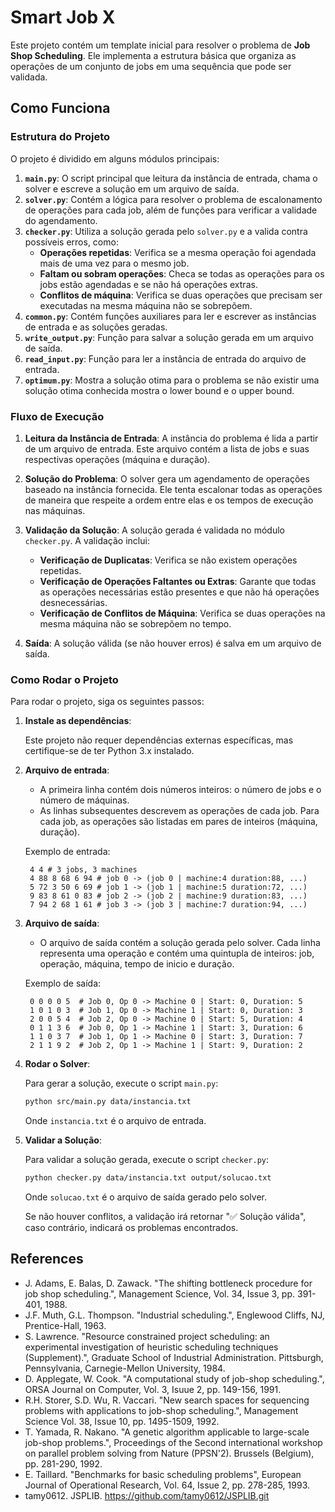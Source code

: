 # Smart Job X

Este projeto contém um template inicial para resolver o problema de **Job Shop Scheduling**. Ele implementa a estrutura básica que organiza as operações de um conjunto de jobs em uma sequência que pode ser validada.

## Como Funciona

### Estrutura do Projeto

O projeto é dividido em alguns módulos principais:

1. **`main.py`**: O script principal que leitura da instância de entrada, chama o solver e escreve a solução em um arquivo de saída.
2. **`solver.py`**: Contém a lógica para resolver o problema de escalonamento de operações para cada job, além de funções para verificar a validade do agendamento.
3. **`checker.py`**: Utiliza a solução gerada pelo `solver.py` e a valida contra possíveis erros, como:
   - **Operações repetidas**: Verifica se a mesma operação foi agendada mais de uma vez para o mesmo job.
   - **Faltam ou sobram operações**: Checa se todas as operações para os jobs estão agendadas e se não há operações extras.
   - **Conflitos de máquina**: Verifica se duas operações que precisam ser executadas na mesma máquina não se sobrepõem.
4. **`common.py`**: Contém funções auxiliares para ler e escrever as instâncias de entrada e as soluções geradas.
5. **`write_output.py`**: Função para salvar a solução gerada em um arquivo de saída.
6. **`read_input.py`**: Função para ler a instância de entrada do arquivo de entrada.
7. **`optimum.py`**: Mostra a solução otima para o problema se não existir uma solução otima conhecida mostra o lower bound e o upper bound.

### Fluxo de Execução

1. **Leitura da Instância de Entrada**: A instância do problema é lida a partir de um arquivo de entrada. Este arquivo contém a lista de jobs e suas respectivas operações (máquina e duração).
2. **Solução do Problema**: O solver gera um agendamento de operações baseado na instância fornecida. Ele tenta escalonar todas as operações de maneira que respeite a ordem entre elas e os tempos de execução nas máquinas.

3. **Validação da Solução**: A solução gerada é validada no módulo `checker.py`. A validação inclui:

   - **Verificação de Duplicatas**: Verifica se não existem operações repetidas.
   - **Verificação de Operações Faltantes ou Extras**: Garante que todas as operações necessárias estão presentes e que não há operações desnecessárias.
   - **Verificação de Conflitos de Máquina**: Verifica se duas operações na mesma máquina não se sobrepõem no tempo.

4. **Saída**: A solução válida (se não houver erros) é salva em um arquivo de saída.

### Como Rodar o Projeto

Para rodar o projeto, siga os seguintes passos:

1. **Instale as dependências**:

   Este projeto não requer dependências externas específicas, mas certifique-se de ter Python 3.x instalado.

2. **Arquivo de entrada**:

   - A primeira linha contém dois números inteiros: o número de jobs e o número de máquinas.
   - As linhas subsequentes descrevem as operações de cada job. Para cada job, as operações são listadas em pares de inteiros (máquina, duração).

   Exemplo de entrada:

   ```
    4 4 # 3 jobs, 3 machines
    4 88 8 68 6 94 # job 0 -> (job 0 | machine:4 duration:88, ...)
    5 72 3 50 6 69 # job 1 -> (job 1 | machine:5 duration:72, ...)
    9 83 8 61 0 83 # job 2 -> (job 2 | machine:9 duration:83, ...)
    7 94 2 68 1 61 # job 3 -> (job 3 | machine:7 duration:94, ...)
   ```

3. **Arquivo de saída**:

   - O arquivo de saída contém a solução gerada pelo solver. Cada linha representa uma operação e contém uma quintupla de inteiros: job, operação, máquina, tempo de inicio e duração.

   Exemplo de saída:

   ```
    0 0 0 0 5  # Job 0, Op 0 -> Machine 0 | Start: 0, Duration: 5
    1 0 1 0 3  # Job 1, Op 0 -> Machine 1 | Start: 0, Duration: 3
    2 0 0 5 4  # Job 2, Op 0 -> Machine 0 | Start: 5, Duration: 4
    0 1 1 3 6  # Job 0, Op 1 -> Machine 1 | Start: 3, Duration: 6
    1 1 0 3 7  # Job 1, Op 1 -> Machine 0 | Start: 3, Duration: 7
    2 1 1 9 2  # Job 2, Op 1 -> Machine 1 | Start: 9, Duration: 2
   ```

4. **Rodar o Solver**:

   Para gerar a solução, execute o script `main.py`:

   ```bash
   python src/main.py data/instancia.txt
   ```

   Onde `instancia.txt` é o arquivo de entrada.

5. **Validar a Solução**:

   Para validar a solução gerada, execute o script `checker.py`:

   ```bash
   python checker.py data/instancia.txt output/solucao.txt
   ```

   Onde `solucao.txt` é o arquivo de saída gerado pelo solver.

   Se não houver conflitos, a validação irá retornar "✅ Solução válida", caso contrário, indicará os problemas encontrados.

## References

- J. Adams, E. Balas, D. Zawack. "The shifting bottleneck procedure for job shop scheduling.", Management Science, Vol. 34, Issue 3, pp. 391-401, 1988.
- J.F. Muth, G.L. Thompson. "Industrial scheduling.", Englewood Cliffs, NJ, Prentice-Hall, 1963.
- S. Lawrence. "Resource constrained project scheduling: an experimental investigation of heuristic scheduling techniques (Supplement).", Graduate School of Industrial Administration. Pittsburgh, Pennsylvania, Carnegie-Mellon University, 1984.
- D. Applegate, W. Cook. "A computational study of job-shop scheduling.", ORSA Journal on Computer, Vol. 3, Isuue 2, pp. 149-156, 1991.
- R.H. Storer, S.D. Wu, R. Vaccari. "New search spaces for sequencing problems with applications to job-shop scheduling.", Management Science Vol. 38, Issue 10, pp. 1495-1509, 1992.
- T. Yamada, R. Nakano. "A genetic algorithm applicable to large-scale job-shop problems.", Proceedings of the Second international workshop on parallel problem solving from Nature (PPSN'2). Brussels (Belgium), pp. 281-290, 1992.
- E. Taillard. "Benchmarks for basic scheduling problems", European Journal of Operational Research, Vol. 64, Issue 2, pp. 278-285, 1993.
- tamy0612. JSPLIB. https://github.com/tamy0612/JSPLIB.git
